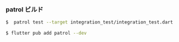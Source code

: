 ### patrol ビルド
```sh
$  patrol test --target integration_test/integration_test.dart
```

```sh
$ flutter pub add patrol --dev
```

